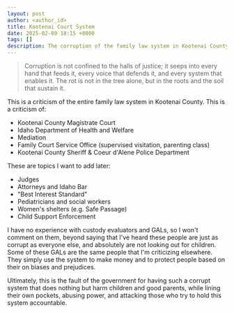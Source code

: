 ```yaml
---
layout: post
author: <author_id> 
title: Kootenai Court System
date: 2025-02-09 18:15 +0000
tags: []
description: The corruption of the family law system in Kootenai County Idaho 
---
```

> Corruption is not confined to the halls of justice; it seeps into every hand that feeds it, every voice that defends it, and every system that enables it. The rot is not in the tree alone, but in the roots and the soil that sustain it.

This is a criticism of the entire family law system in Kootenai County. This is a criticism of:

- Kootenai County Magistrate Court
- Idaho Department of Health and Welfare
- Mediation
- Family Court Service Office (supervised visitation, parenting class)
- Kootenai County Sheriff & Coeur d'Alene Police Department

These are topics I want to add later:

- Judges
- Attorneys and Idaho Bar
- "Best Interest Standard"
- Pediatricians and social workers
- Women's shelters (e.g. Safe Passage)
- Child Support Enforcement

I have no experience with custody evaluators and GALs, so I won't comment on them, beyond saying that I've heard these people are just as corrupt as everyone else, and absolutely are not looking out for children. Some of these GALs are the same people that I'm criticizing elsewhere. They simply use the system to make money and to protect people based on their on biases and prejudices.

Ultimately, this is the fault of the government for having such a corrupt system that does nothing but harm children and good parents, while lining their own pockets, abusing power, and attacking those who try to hold this system accountable.
